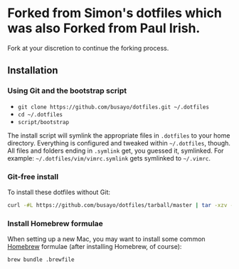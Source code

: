 # Forked from Simon's dotfiles which was also Forked from Paul Irish.

Fork at your discretion to continue the forking process. 

## Installation

### Using Git and the bootstrap script

- `git clone https://github.com/busayo/dotfiles.git ~/.dotfiles`
- `cd ~/.dotfiles`
- `script/bootstrap`

The install script will symlink the appropriate files in `.dotfiles` to your
home directory. Everything is configured and tweaked within `~/.dotfiles`,
though. All files and folders ending in `.symlink` get, you guessed it,
symlinked. For example: `~/.dotfiles/vim/vimrc.symlink` gets symlinked to
`~/.vimrc`.

### Git-free install

To install these dotfiles without Git:

```bash
curl -#L https://github.com/busayo/dotfiles/tarball/master | tar -xzv --strip-components 
```

### Install Homebrew formulae

When setting up a new Mac, you may want to install some common [Homebrew](http://brew.sh/) formulae (after installing Homebrew, of course):

```bash
brew bundle .brewfile
```

